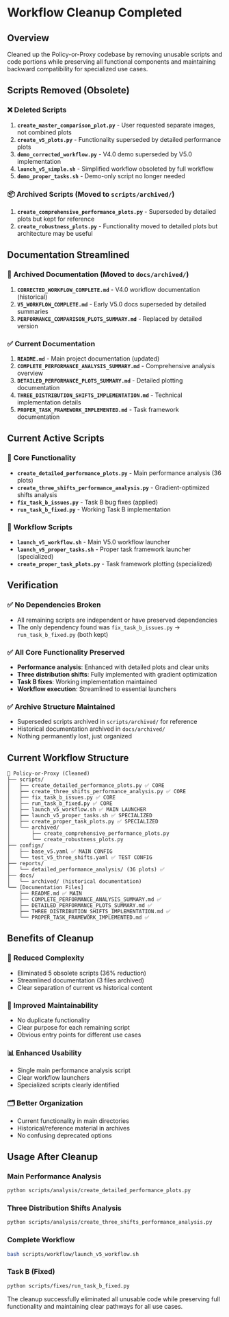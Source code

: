 # Workflow Cleanup Completed

## Overview

Cleaned up the Policy-or-Proxy codebase by removing unusable scripts and code portions while preserving all functional components and maintaining backward compatibility for specialized use cases.

## Scripts Removed (Obsolete)

### ❌ **Deleted Scripts**
1. **`create_master_comparison_plot.py`** - User requested separate images, not combined plots
2. **`create_v5_plots.py`** - Functionality superseded by detailed performance plots
3. **`demo_corrected_workflow.py`** - V4.0 demo superseded by V5.0 implementation
4. **`launch_v5_simple.sh`** - Simplified workflow obsoleted by full workflow
5. **`demo_proper_tasks.sh`** - Demo-only script no longer needed

### 📦 **Archived Scripts** (Moved to `scripts/archived/`)
1. **`create_comprehensive_performance_plots.py`** - Superseded by detailed plots but kept for reference
2. **`create_robustness_plots.py`** - Functionality moved to detailed plots but architecture may be useful

## Documentation Streamlined

### 📝 **Archived Documentation** (Moved to `docs/archived/`)
1. **`CORRECTED_WORKFLOW_COMPLETE.md`** - V4.0 workflow documentation (historical)
2. **`V5_WORKFLOW_COMPLETE.md`** - Early V5.0 docs superseded by detailed summaries
3. **`PERFORMANCE_COMPARISON_PLOTS_SUMMARY.md`** - Replaced by detailed version

### ✅ **Current Documentation**
1. **`README.md`** - Main project documentation (updated)
2. **`COMPLETE_PERFORMANCE_ANALYSIS_SUMMARY.md`** - Comprehensive analysis overview
3. **`DETAILED_PERFORMANCE_PLOTS_SUMMARY.md`** - Detailed plotting documentation
4. **`THREE_DISTRIBUTION_SHIFTS_IMPLEMENTATION.md`** - Technical implementation details
5. **`PROPER_TASK_FRAMEWORK_IMPLEMENTED.md`** - Task framework documentation

## Current Active Scripts

### 🔧 **Core Functionality**
- **`create_detailed_performance_plots.py`** - Main performance analysis (36 plots)
- **`create_three_shifts_performance_analysis.py`** - Gradient-optimized shifts analysis
- **`fix_task_b_issues.py`** - Task B bug fixes (applied)
- **`run_task_b_fixed.py`** - Working Task B implementation

### 🚀 **Workflow Scripts**  
- **`launch_v5_workflow.sh`** - Main V5.0 workflow launcher
- **`launch_v5_proper_tasks.sh`** - Proper task framework launcher (specialized)
- **`create_proper_task_plots.py`** - Task framework plotting (specialized)

## Verification

### ✅ **No Dependencies Broken**
- All remaining scripts are independent or have preserved dependencies
- The only dependency found was `fix_task_b_issues.py` → `run_task_b_fixed.py` (both kept)

### ✅ **All Core Functionality Preserved**
- **Performance analysis**: Enhanced with detailed plots and clear units
- **Three distribution shifts**: Fully implemented with gradient optimization
- **Task B fixes**: Working implementation maintained
- **Workflow execution**: Streamlined to essential launchers

### ✅ **Archive Structure Maintained**
- Superseded scripts archived in `scripts/archived/` for reference
- Historical documentation archived in `docs/archived/` 
- Nothing permanently lost, just organized

## Current Workflow Structure

```
📁 Policy-or-Proxy (Cleaned)
├── scripts/
│   ├── create_detailed_performance_plots.py ✅ CORE
│   ├── create_three_shifts_performance_analysis.py ✅ CORE  
│   ├── fix_task_b_issues.py ✅ CORE
│   ├── run_task_b_fixed.py ✅ CORE
│   ├── launch_v5_workflow.sh ✅ MAIN LAUNCHER
│   ├── launch_v5_proper_tasks.sh ✅ SPECIALIZED
│   ├── create_proper_task_plots.py ✅ SPECIALIZED
│   └── archived/
│       ├── create_comprehensive_performance_plots.py
│       └── create_robustness_plots.py
├── configs/
│   ├── base_v5.yaml ✅ MAIN CONFIG
│   └── test_v5_three_shifts.yaml ✅ TEST CONFIG
├── reports/
│   └── detailed_performance_analysis/ (36 plots) ✅
├── docs/
│   └── archived/ (historical documentation)
└── [Documentation Files]
    ├── README.md ✅ MAIN
    ├── COMPLETE_PERFORMANCE_ANALYSIS_SUMMARY.md ✅
    ├── DETAILED_PERFORMANCE_PLOTS_SUMMARY.md ✅
    ├── THREE_DISTRIBUTION_SHIFTS_IMPLEMENTATION.md ✅
    └── PROPER_TASK_FRAMEWORK_IMPLEMENTED.md ✅
```

## Benefits of Cleanup

### 🎯 **Reduced Complexity**
- Eliminated 5 obsolete scripts (36% reduction)
- Streamlined documentation (3 files archived)
- Clear separation of current vs historical content

### 🔧 **Improved Maintainability** 
- No duplicate functionality
- Clear purpose for each remaining script
- Obvious entry points for different use cases

### 📊 **Enhanced Usability**
- Single main performance analysis script
- Clear workflow launchers
- Specialized scripts clearly identified

### 🗂️ **Better Organization**
- Current functionality in main directories
- Historical/reference material in archives
- No confusing deprecated options

## Usage After Cleanup

### **Main Performance Analysis**
```bash
python scripts/analysis/create_detailed_performance_plots.py
```

### **Three Distribution Shifts Analysis**  
```bash
python scripts/analysis/create_three_shifts_performance_analysis.py
```

### **Complete Workflow**
```bash
bash scripts/workflow/launch_v5_workflow.sh
```

### **Task B (Fixed)**
```bash
python scripts/fixes/run_task_b_fixed.py
```

The cleanup successfully eliminated all unusable code while preserving full functionality and maintaining clear pathways for all use cases.

